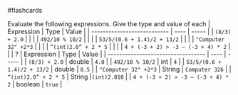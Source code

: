 #flashcards 

Evaluate the following expressions. Give the type and value of each
| Expression                  | Type | Value |
| --------------------------- | ---- | ----- |
| `(8/3) + 2.0`               |      |       |
| `492/10 % 10/2`             |      |       |
| `53/5/(0.6 + 1.4)/2 + 13/2` |      |       |
| `"Computer 32" +2*3`        |      |       |
| `“(int)2.0” + 2 * 5`        |      |       |
|     `4 + (-3 + 2) > -3 – (-3 + 4) * 2`                        |      |       |
?
| Expression                         | Type | Value |
| ---------------------------------- | ---- | ----- |
| `(8/3) + 2.0`                      |  double    |   `4.0`    |
| `492/10 % 10/2`                    |  int    |  `4`     |
| `53/5/(0.6 + 1.4)/2 + 13/2`        |     double | `8.5`      |
| `"Computer 32" +2*3`               |     String |     `Computer 326`  |
| `“(int)2.0” + 2 * 5`               | String     |`(int)2.010`       |
| `4 + (-3 + 2) > -3 – (-3 + 4) * 2` | boolean     |  `true`     |
<!--SR:!2022-10-31,28,230-->
